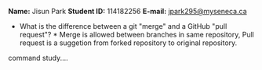 **Name:** Jisun Park
**Student ID:** 114182256
**E-mail:** jpark295@myseneca.ca

* What is the difference between a git "merge" and a GitHub "pull request"? *
Merge is allowed between branches in same repository, 
Pull request is a suggetion from forked repository to original repository.

command study....
